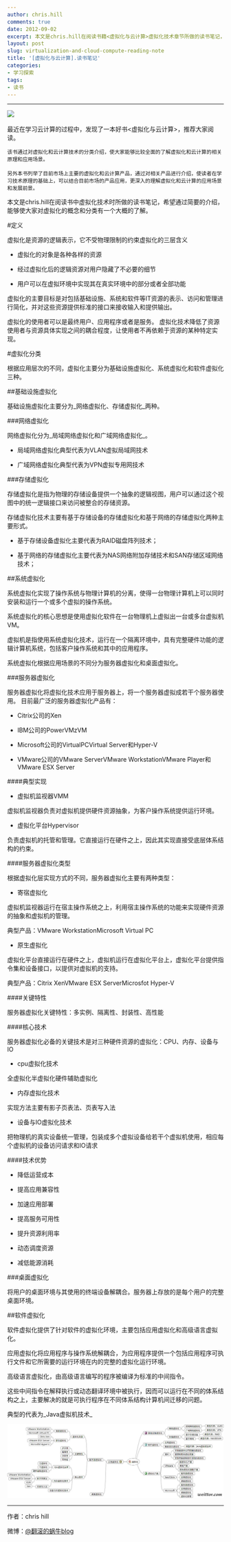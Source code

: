 ```yaml
---
author: chris.hill
comments: true
date: 2012-09-02
excerpt: 本文是chris.hill在阅读书籍<虚拟化与云计算>虚拟化技术章节所做的读书笔记，希望通过简要的介绍，能够使大家对虚拟化的概念和分类有一个大概的了解。
layout: post
slug: virtualization-and-cloud-compute-reading-note
title: '[虚拟化与云计算].读书笔记'
categories:
- 学习探索
tags:
- 读书
---
```


* * *







![](http://img3.douban.com/lpic/s4661122.jpg)







最近在学习云计算的过程中，发现了一本好书<虚拟化与云计算>，推荐大家阅读。





    该书通过对虚拟化和云计算技术的分类介绍，使大家能够比较全面的了解虚拟化和云计算的相关原理和应用场景。  

    另外本书列举了目前市场上主要的虚拟化和云计算产品，通过对相关产品进行介绍，使读者在学习技术原理的基础上，可以结合目前市场的产品应用，更深入的理解虚拟化和云计算的应用场景和发展前景。




本文是chris.hill在阅读书中虚拟化技术时所做的读书笔记，希望通过简要的介绍，能够使大家对虚拟化的概念和分类有一个大概的了解。



<!-- more -->


#定义





虚拟化是资源的逻辑表示，它不受物理限制的约束虚拟化的三层含义


  * 虚拟化的对象是各种各样的资源   

  * 经过虚拟化后的逻辑资源对用户隐藏了不必要的细节    

  * 用户可以在虚拟环境中实现其在真实环境中的部分或者全部功能   




虚拟化的主要目标是对包括基础设施、系统和软件等IT资源的表示、访问和管理进行简化，并对这些资源提供标准的接口来接收输入和提供输出。  

虚拟化的使用者可以是最终用户、应用程序或者是服务。
虚拟化技术降低了资源使用者与资源具体实现之间的耦合程度，让使用者不再依赖于资源的某种特定实现。





#虚拟化分类





根据应用层次的不同，虚拟化主要分为基础设施虚拟化、系统虚拟化和软件虚拟化三种。





##基础设施虚拟化





基础设施虚拟化主要分为_网络虚拟化、存储虚拟化_两种。





###网络虚拟化





网络虚拟化分为_局域网络虚拟化和广域网络虚拟化_。







  * 局域网络虚拟化典型代表为VLAN虚拟局域网技术  

  * 广域网络虚拟化典型代表为VPN虚拟专用网技术   





###存储虚拟化





存储虚拟化是指为物理的存储设备提供一个抽象的逻辑视图，用户可以通过这个视图中的统一逻辑接口来访问被整合的存储资源。  

存储虚拟化技术主要有基于存储设备的存储虚拟化和基于网络的存储虚拟化两种主要形式。



  * 基于存储设备虚拟化主要代表为RAID磁盘阵列技术；   

  * 基于网络的存储虚拟化主要代表为NAS网络附加存储技术和SAN存储区域网络技术；





##系统虚拟化





系统虚拟化实现了操作系统与物理计算机的分离，使得一台物理计算机上可以同时安装和运行一个或多个虚拟的操作系统。  

系统虚拟化的核心思想是使用虚拟化软件在一台物理机上虚拟出一台或多台虚拟机VM。  

虚拟机是指使用系统虚拟化技术，运行在一个隔离环境中，具有完整硬件功能的逻辑计算机系统，包括客户操作系统和其中的应用程序。





系统虚拟化根据应用场景的不同分为服务器虚拟化和桌面虚拟化。





###服务器虚拟化





服务器虚拟化将虚拟化技术应用于服务器上，将一个服务器虚拟成若干个服务器使用。
目前最广泛的服务器虚拟化产品有：







  * Citrix公司的Xen   

  * IBM公司的PowerVMzVM   

  * Microsoft公司的VirtualPCVirtual Server和Hyper-V  

  * VMware公司的VMware ServerVMware WorkstationVMware Player和VMware ESX Server





####典型实现


  * 虚拟机监视器VMM  

虚拟机监视器负责对虚拟机提供硬件资源抽象，为客户操作系统提供运行环境。


  * 虚拟化平台Hypervisor

负责虚拟机的托管和管理。它直接运行在硬件之上，因此其实现直接受底层体系结构的约束。





####服务器虚拟化类型





根据虚拟化层实现方式的不同，服务器虚拟化主要有两种类型：




  * 寄宿虚拟化  

虚拟机监视器运行在宿主操作系统之上，利用宿主操作系统的功能来实现硬件资源的抽象和虚拟机的管理。  

典型产品：VMware WorkstationMicrosoft Virtual PC



  * 原生虚拟化  

虚拟化平台直接运行在硬件之上，虚拟机运行在虚拟化平台上，虚拟化平台提供指令集和设备接口，以提供对虚拟机的支持。  

典型产品：Citrix XenVMware ESX ServerMicrosfot Hyper-V






####关键特性





服务器虚拟化关键特性：多实例、隔离性、封装性、高性能





####核心技术





服务器虚拟化必备的关键技术是对三种硬件资源的虚拟化：CPU、内存、设备与IO







  * cpu虚拟化技术  

全虚拟化半虚拟化硬件辅助虚拟化   


  * 内存虚拟化技术  

实现方法主要有影子页表法、页表写入法


  * 设备与IO虚拟化技术  

把物理机的真实设备统一管理，包装成多个虚拟设备给若干个虚拟机使用，相应每个虚拟机的设备访问请求和IO请求





####技术优势



  * 降低运营成本   

  * 提高应用兼容性  

  * 加速应用部署   

  * 提高服务可用性   

  * 提升资源利用率   

  * 动态调度资源   

  * 减低能源消耗   





###桌面虚拟化





将用户的桌面环境与其使用的终端设备解耦合。服务器上存放的是每个用户的完整桌面环境。





##软件虚拟化




软件虚拟化提供了针对软件的虚拟化环境，主要包括应用虚拟化和高级语言虚拟化。





应用虚拟化将应用程序与操作系统解耦合，为应用程序提供一个包括应用程序可执行文件和它所需要的运行环境在内的完整的虚拟化运行环境。





高级语言虚拟化，由高级语言编写的程序被编译为标准的中间指令。  

这些中间指令在解释执行或动态翻译环境中被执行，因而可以运行在不同的体系结构之上，主要解决的就是可执行程序在不同体系结构计算机间迁移的问题。  

典型的代表为_Java虚拟机技术_ 



![Green glass towers](/images/2012year/2012-9-2_%E8%99%9A%E6%8B%9F%E5%8C%96%E5%88%86%E7%B1%BB.jpeg)






* * *





作者：chris hill





微博：[@翻滚的蜗牛blog](http://www.weibo.com/weittor)



